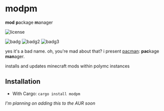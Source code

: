 # modpm
**mod** **p**ackage **m**anager

![license](https://img.shields.io/badge/license-NPOSL--3.0-brightgreen?style=for-the-badge)

![badg](https://img.shields.io/badge/made%20in-rust-orange?style=for-the-badge&icon=rust) ![badg2](https://img.shields.io/badge/who-cares-purple?style=for-the-badge) ![badg3](https://img.shields.io/badge/i%20don't%20play-minecraft-green?style=for-the-badge)

yes it's a bad name. oh, you're mad about that? i present [pacman](https://wiki.archlinux.org/title/Pacman): **pac**kage **man**ager.

installs and updates minecraft mods within polymc instances

## Installation
+ With Cargo: `cargo install modpm`

*I'm planning on adding this to the AUR soon* 
